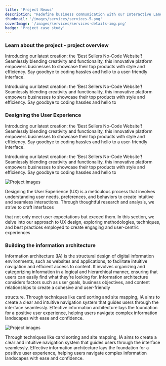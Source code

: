 ```yaml
---
title: 'Project Nexus'
description: "Redefine business communication with our Interactive Landing Page Creator! Engage your audience with captivating visuals, smooth navigation, and custom features. Whether you're launching a product or promoting a service, make every click count"
thumbnail: '/images/services/services-5.png'
coverImage: '/images/services/services-details-img.png'
badge: 'Project case study'
---
```


### Learn about the project - project overview

Introducing our latest creation: the 'Best Sellers No-Code Website'! Seamlessly blending creativity and functionality, this innovative platform empowers businesses to showcase their top products with style and efficiency. Say goodbye to coding hassles and hello to a user-friendly interface.

Introducing our latest creation: the 'Best Sellers No-Code Website'! Seamlessly blending creativity and functionality, this innovative platform empowers businesses to showcase their top products with style and efficiency. Say goodbye to coding hassles and hello to

### Designing the User Experience

Introducing our latest creation: the 'Best Sellers No-Code Website'! Seamlessly blending creativity and functionality, this innovative platform empowers businesses to showcase their top products with style and efficiency. Say goodbye to coding hassles and hello to a user-friendly interface.

Introducing our latest creation: the 'Best Sellers No-Code Website'! Seamlessly blending creativity and functionality, this innovative platform empowers businesses to showcase their top products with style and efficiency. Say goodbye to coding hassles and hello to

![Project images](/images/project-details/project-details-button.png)

Designing the User Experience (UX) is a meticulous process that involves understanding user needs, preferences, and behaviors to create intuitive and seamless interactions. Through thoughtful research and analysis, we strive to craft interfaces

that not only meet user expectations but exceed them. In this section, we delve into our approach to UX design, exploring methodologies, techniques, and best practices employed to create engaging and user-centric experiences

### Building the information architecture

Information architecture (IA) is the structural design of digital information environments, such as websites and applications, to facilitate intuitive navigation and efficient access to content. It involves organizing and categorizing information in a logical and hierarchical manner, ensuring that users can easily find what they're looking for. Information architecture considers factors such as user goals, business objectives, and content relationships to create a cohesive and user-friendly

structure. Through techniques like card sorting and site mapping, IA aims to create a clear and intuitive navigation system that guides users through the interface seamlessly. Effective information architecture lays the foundation for a positive user experience, helping users navigate complex information landscapes with ease and confidence.

![Project images](/images/services/business-big.png)

Through techniques like card sorting and site mapping, IA aims to create a clear and intuitive navigation system that guides users through the interface seamlessly. Effective information architecture lays the foundation for a positive user experience, helping users navigate complex information landscapes with ease and confidence.
